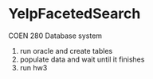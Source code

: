 # YelpFacetedSearch
COEN 280 Database system

1. run oracle and create tables
2. populate data and wait until it finishes
3. run hw3

